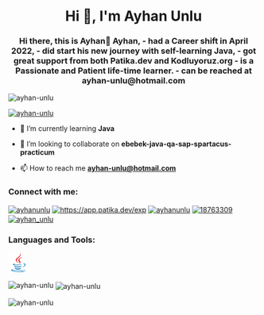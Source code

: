 <h1 align="center">Hi 👋, I'm Ayhan Unlu</h1>
<h3 align="center">Hi there, this is Ayhan👋 Ayhan, - had a Career shift in April 2022, - did start his new journey with self-learning Java, - got great support from both Patika.dev and Kodluyoruz.org - is a Passionate and Patient life-time learner. - can be reached at ayhan-unlu@hotmail.com</h3>

<p align="left"> <img src="https://komarev.com/ghpvc/?username=ayhan-unlu&label=Profile%20views&color=0e75b6&style=flat" alt="ayhan-unlu" /> </p>

<p align="left"> <a href="https://github.com/ryo-ma/github-profile-trophy"><img src="https://github-profile-trophy.vercel.app/?username=ayhan-unlu" alt="ayhan-unlu" /></a> </p>

- 🌱 I’m currently learning **Java**

- 👯 I’m looking to collaborate on **ebebek-java-qa-sap-spartacus-practicum**

- 📫 How to reach me **ayhan-unlu@hotmail.com**

<h3 align="left">Connect with me:</h3>
<p align="left">
<a href="https://codepen.io/ayhanunlu" target="blank"><img align="center" src="https://raw.githubusercontent.com/rahuldkjain/github-profile-readme-generator/master/src/images/icons/Social/codepen.svg" alt="ayhanunlu" height="30" width="40" /></a>
<a href="https://dev.to/https://app.patika.dev/exp" target="blank"><img align="center" src="https://raw.githubusercontent.com/rahuldkjain/github-profile-readme-generator/master/src/images/icons/Social/devto.svg" alt="https://app.patika.dev/exp" height="30" width="40" /></a>
<a href="https://linkedin.com/in/ayhanunlu" target="blank"><img align="center" src="https://raw.githubusercontent.com/rahuldkjain/github-profile-readme-generator/master/src/images/icons/Social/linked-in-alt.svg" alt="ayhanunlu" height="30" width="40" /></a>
<a href="https://stackoverflow.com/users/18763309" target="blank"><img align="center" src="https://raw.githubusercontent.com/rahuldkjain/github-profile-readme-generator/master/src/images/icons/Social/stack-overflow.svg" alt="18763309" height="30" width="40" /></a>
<a href="https://www.hackerrank.com/ayhan_unlu" target="blank"><img align="center" src="https://raw.githubusercontent.com/rahuldkjain/github-profile-readme-generator/master/src/images/icons/Social/hackerrank.svg" alt="ayhan_unlu" height="30" width="40" /></a>
</p>

<h3 align="left">Languages and Tools:</h3>
<p align="left"> <a href="https://www.java.com" target="_blank" rel="noreferrer"> <img src="https://raw.githubusercontent.com/devicons/devicon/master/icons/java/java-original.svg" alt="java" width="40" height="40"/> </a> </p>

<p><img align="left" src="https://github-readme-stats.vercel.app/api/top-langs?username=ayhan-unlu&show_icons=true&locale=en&layout=compact" alt="ayhan-unlu" /></p>

<p>&nbsp;<img align="center" src="https://github-readme-stats.vercel.app/api?username=ayhan-unlu&show_icons=true&locale=en" alt="ayhan-unlu" /></p>

<p><img align="center" src="https://github-readme-streak-stats.herokuapp.com/?user=ayhan-unlu&" alt="ayhan-unlu" /></p>
